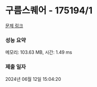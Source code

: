 # 구름스퀘어 - 175194/1 

[문제 링크](https://level.goorm.io/exam/175194/%EA%B5%AC%EB%A6%84-%EC%8A%A4%ED%80%98%EC%96%B4/quiz/1) 

### 성능 요약

메모리: 103.63 MB, 시간: 1.49 ms

### 제출 일자

2024년 06월 12일 15:04:20

